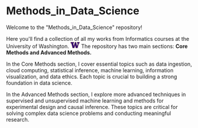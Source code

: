 # Methods_in_Data_Science

Welcome to the "Methods_in_Data_Science" repository! 

Here you'll find a collection of all my works from Informatics courses at the University of Washington. <img src="uw_logo.png" alt="uw logo" width="25" height="17"> The repository has two main sections: **Core Methods and Advanced Methods.**

In the Core Methods section, I cover essential topics such as data ingestion, cloud computing, statistical inference, machine learning, information visualization, and data ethics. Each topic is crucial to building a strong foundation in data science.

In the Advanced Methods section, I explore more advanced techniques in supervised and unsupervised machine learning and methods for experimental design and causal inference. These topics are critical for solving complex data science problems and conducting meaningful research.
